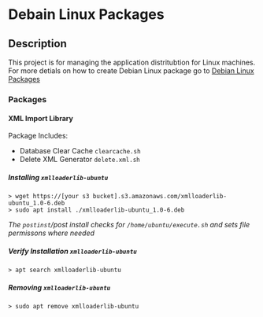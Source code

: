 # Debain Linux Packages

## Description

This project is for managing the application distritubtion for Linux machines. For more detials on how to create Debian Linux package go to [Debian Linux Packages](https://wiki.debian.org/HowToPackageForDebian)

### Packages

#### XML Import Library

Package Includes:

- Database Clear Cache `clearcache.sh`
- Delete XML Generator `delete.xml.sh`

##### Installing `xmlloaderlib-ubuntu`

```shell
> wget https://[your s3 bucket].s3.amazonaws.com/xmlloaderlib-ubuntu_1.0-6.deb
> sudo apt install ./xmlloaderlib-ubuntu_1.0-6.deb
```

_The `postinst`/post install checks for `/home/ubuntu/execute.sh` and sets file permissons where needed_

##### Verify Installation `xmlloaderlib-ubuntu`

```shell
> apt search xmlloaderlib-ubuntu
```

##### Removing `xmlloaderlib-ubuntu`

```shell
> sudo apt remove xmlloaderlib-ubuntu
```
